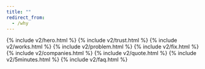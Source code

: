 ```yaml
---
title: ""
redirect_from:
  - /why
---
```


{% include v2/hero.html %}
{% include v2/trust.html %}
{% include v2/works.html %}
{% include v2/problem.html %}
{% include v2/fix.html %}
{% include v2/companies.html %}
{% include v2/quote.html %}
{% include v2/5minutes.html %}
{% include v2/faq.html %}
